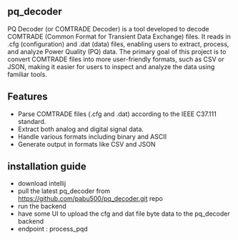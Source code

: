 ﻿## pq_decoder
PQ Decoder (or COMTRADE Decoder) is a tool developed to decode COMTRADE (Common Format for Transient Data Exchange) files. It reads in .cfg (configuration) and .dat (data) files, enabling users to extract, process, and analyze Power Quality (PQ) data.
The primary goal of this project is to convert COMTRADE files into more user-friendly formats, such as CSV or JSON, making it easier for users to inspect and analyze the data using familiar tools.

## Features
- Parse COMTRADE files (.cfg and .dat) according to the IEEE C37.111 standard.
- Extract both analog and digital signal data.
- Handle various formats including binary and ASCII
- Generate output in formats like CSV and JSON

## installation guide
- download intellij
- pull the latest pq_decoder from https://github.com/pabu500/pq_decoder.git repo
- run the backend
- have some UI to upload the cfg and dat file byte data to the pq_decoder backend
- endpoint : process_pqd


